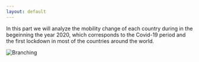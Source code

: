 ```yaml
---
layout: default
---
```


In this part we will analyze the mobility change of each country during in the begeinning the year 2020, which corresponds to the Covid-19 period and the first lockdown in most of the countries around the world.

![Branching](https://github.com/corentinplumet/ada-template-website/blob/master/mobility_pattern.png)
